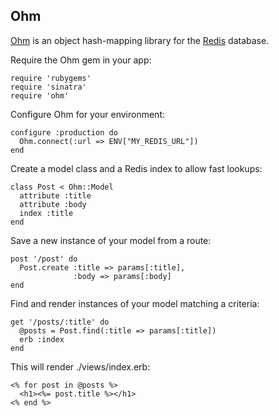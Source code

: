 Ohm
------------

[Ohm](http://ohm.keyvalue.org/) is an object hash-mapping library for the [Redis](http://redis.io/) database.

Require the Ohm gem in your app:

    require 'rubygems'
    require 'sinatra'
    require 'ohm'

Configure Ohm for your environment:

    configure :production do
      Ohm.connect(:url => ENV["MY_REDIS_URL"])
    end

Create a model class and a Redis index to allow fast lookups:

    class Post < Ohm::Model
      attribute :title
      attribute :body
      index :title
    end
    
Save a new instance of your model from a route:

    post '/post' do
      Post.create :title => params[:title],
                  :body => params[:body]
    end

Find and render instances of your model matching a criteria:

    get '/posts/:title' do
      @posts = Post.find(:title => params[:title])
      erb :index
    end
    
This will render ./views/index.erb:

    <% for post in @posts %>
      <h1><%= post.title %></h1>
    <% end %>
    
